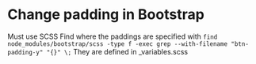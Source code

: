 # Change padding in Bootstrap
Must use SCSS
Find where the paddings are specified with `find node_modules/bootstrap/scss -type f -exec grep --with-filename "btn-padding-y" "{}" \;`
They are defined in _variables.scss